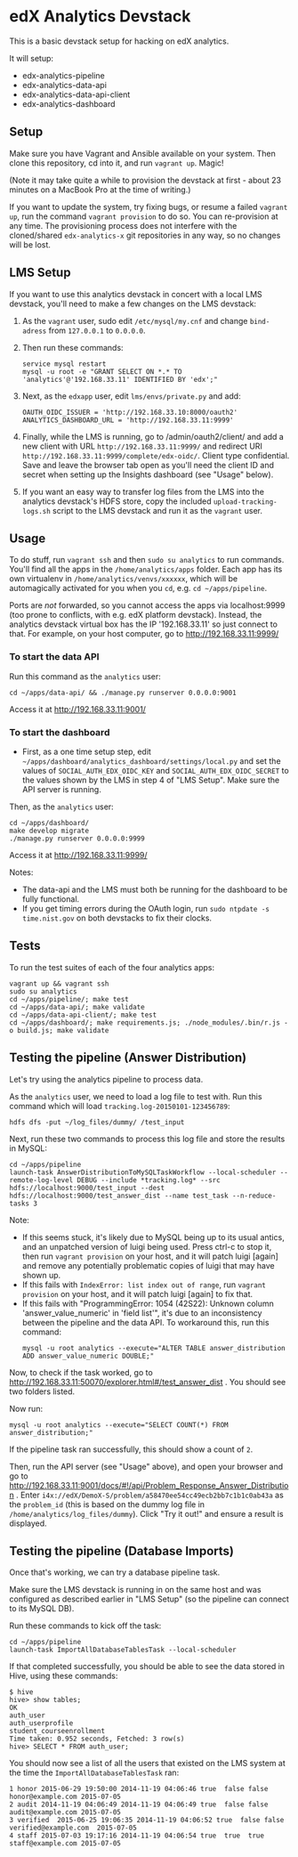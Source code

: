 edX Analytics Devstack
======================


This is a basic devstack setup for hacking on edX analytics.

It will setup:
* edx-analytics-pipeline
* edx-analytics-data-api
* edx-analytics-data-api-client
* edx-analytics-dashboard


Setup
-----

Make sure you have Vagrant and Ansible available on your system.
Then clone this repository, cd into it, and run `vagrant up`. Magic!

(Note it may take quite a while to provision the devstack at first - about 23
minutes on a MacBook Pro at the time of writing.)

If you want to update the system, try fixing bugs, or resume a failed
`vagrant up`, run the command `vagrant provision` to do so. You can re-provision
at any time. The provisioning process does not interfere with the cloned/shared
`edx-analytics-x` git repositories in any way, so no changes will be lost.


LMS Setup
---------
If you want to use this analytics devstack in concert with a local LMS devstack,
you'll need to make a few changes on the LMS devstack:

1. As the `vagrant` user, sudo edit `/etc/mysql/my.cnf` and change `bind-adress`
   from `127.0.0.1` to `0.0.0.0`.
2. Then run these commands:
  
   ```
   service mysql restart
   mysql -u root -e "GRANT SELECT ON *.* TO 'analytics'@'192.168.33.11' IDENTIFIED BY 'edx';"
   ```
3. Next, as the `edxapp` user, edit `lms/envs/private.py` and add:
  
   ```
   OAUTH_OIDC_ISSUER = 'http://192.168.33.10:8000/oauth2'
   ANALYTICS_DASHBOARD_URL = 'http://192.168.33.11:9999'
   ```
4. Finally, while the LMS is running, go to /admin/oauth2/client/ and add a new
   client with URL `http://192.168.33.11:9999/` and redirect URI
   `http://192.168.33.11:9999/complete/edx-oidc/`. Client type confidential.
   Save and leave the browser tab open as you'll need the client ID and secret
   when setting up the Insights dashboard (see "Usage" below).

5. If you want an easy way to transfer log files from the LMS into the analytics
   devstack's HDFS store, copy the included `upload-tracking-logs.sh` script to
   the LMS devstack and run it as the `vagrant` user.

Usage
-----

To do stuff, run `vagrant ssh` and then `sudo su analytics` to run commands.
You'll find all the apps in the `/home/analytics/apps` folder. Each app has
its own virtualenv in `/home/analytics/venvs/xxxxxx`, which will be
automagically activated for you when you `cd`, e.g. `cd ~/apps/pipeline`.

Ports are *not* forwarded, so you cannot access the apps via localhost:9999
(too prone to conflicts, with e.g. edX platform devstack). Instead, the
analytics devstack virtual box has the IP '192.168.33.11' so just connect
to that. For example, on your host computer, go to http://192.168.33.11:9999/

### To start the data API ###
Run this command as the `analytics` user:
```
cd ~/apps/data-api/ && ./manage.py runserver 0.0.0.0:9001
```
Access it at http://192.168.33.11:9001/

### To start the dashboard ###
* First, as a one time setup step, edit
`~/apps/dashboard/analytics_dashboard/settings/local.py` and set the values of
`SOCIAL_AUTH_EDX_OIDC_KEY` and `SOCIAL_AUTH_EDX_OIDC_SECRET` to the values
shown by the LMS in step 4 of "LMS Setup". Make sure the API server is running.

Then, as the `analytics` user:
```
cd ~/apps/dashboard/
make develop migrate
./manage.py runserver 0.0.0.0:9999
```
Access it at http://192.168.33.11:9999/

Notes:
* The data-api and the LMS must both be running for the dashboard to be fully
  functional.
* If you get timing errors during the OAuth login, run
  `sudo ntpdate -s time.nist.gov` on both devstacks to fix their clocks.


Tests
-----
To run the test suites of each of the four analytics apps:
```
vagrant up && vagrant ssh
sudo su analytics
cd ~/apps/pipeline/; make test
cd ~/apps/data-api/; make validate
cd ~/apps/data-api-client/; make test
cd ~/apps/dashboard/; make requirements.js; ./node_modules/.bin/r.js -o build.js; make validate
```


Testing the pipeline (Answer Distribution)
------------------------------------------
Let's try using the analytics pipeline to process data.

As the `analytics` user, we need to load a log file to test with. Run this
command which will load `tracking.log-20150101-123456789`:
```
hdfs dfs -put ~/log_files/dummy/ /test_input
```

Next, run these two commands to process this log file and store the results in
MySQL:
```
cd ~/apps/pipeline
launch-task AnswerDistributionToMySQLTaskWorkflow --local-scheduler --remote-log-level DEBUG --include *tracking.log* --src hdfs://localhost:9000/test_input --dest hdfs://localhost:9000/test_answer_dist --name test_task --n-reduce-tasks 3
```

Note:
* If this seems stuck, it's likely due to MySQL being up to its usual antics,
  and an unpatched version of luigi being used. Press ctrl-c to stop it, then
  run `vagrant provision` on your host, and it will patch luigi [again] and
  remove any potentially problematic copies of luigi that may have shown up.
* If this fails with `IndexError: list index out of range`, run
  `vagrant provision` on your host, and it will patch luigi [again] to fix that.
* If this fails with "ProgrammingError: 1054 (42S22): Unknown column
  'answer_value_numeric' in 'field list'", it's due to an inconsistency between
  the pipeline and the data API. To workaround this, run this command:
  ```
  mysql -u root analytics --execute="ALTER TABLE answer_distribution ADD answer_value_numeric DOUBLE;"
  ```

Now, to check if the task worked, go to
http://192.168.33.11:50070/explorer.html#/test_answer_dist . You should see two
folders listed.

Now run:
```
mysql -u root analytics --execute="SELECT COUNT(*) FROM answer_distribution;"
```

If the pipeline task ran successfully, this should show a count of `2`.

Then, run the API server (see "Usage" above), and open your browser and go to
http://192.168.33.11:9001/docs/#!/api/Problem_Response_Answer_Distribution .
Enter `i4x://edX/DemoX-S/problem/a58470ee54cc49ecb2bb7c1b1c0ab43a` as the
`problem_id` (this is based on the dummy log file in
`/home/analytics/log_files/dummy`). Click "Try it out!" and ensure a result is
displayed.


Testing the pipeline (Database Imports)
---------------------------------------
Once that's working, we can try a database pipeline task.

Make sure the LMS devstack is running in on the same host and was configured as
described earlier in "LMS Setup" (so the pipeline can connect to its MySQL DB).

Run these commands to kick off the task:
```
cd ~/apps/pipeline
launch-task ImportAllDatabaseTablesTask --local-scheduler
```

If that completed successfully, you should be able to see the data stored in
Hive, using these commands:
```
$ hive
hive> show tables;
OK
auth_user
auth_userprofile
student_courseenrollment
Time taken: 0.952 seconds, Fetched: 3 row(s)
hive> SELECT * FROM auth_user;
```
You should now see a list of all the users that existed on the LMS system at the
time the `ImportAllDatabaseTablesTask` ran:
```
1 honor 2015-06-29 19:50:00 2014-11-19 04:06:46 true  false false honor@example.com 2015-07-05
2 audit 2014-11-19 04:06:49 2014-11-19 04:06:49 true  false false audit@example.com 2015-07-05
3 verified  2015-06-25 19:06:35 2014-11-19 04:06:52 true  false false verified@example.com  2015-07-05
4 staff 2015-07-03 19:17:16 2014-11-19 04:06:54 true  true  true  staff@example.com 2015-07-05
```
